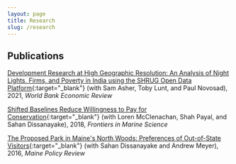 ```yaml
---
layout: page
title: Research
slug: /research
---
```


## Publications

[Development Research at High Geographic Resolution: An Analysis of Night Lights,
Firms, and Poverty in India using the SHRUG Open Data Platform](https://ryumatsuura.github.io/files/asher_et_al_2020_shrug.pdf){:target="_blank"} 
(with Sam Asher, Toby Lunt, and Paul Novosad), 2021, _World Bank
Economic Review_


[Shifted Baselines Reduce Willingness to Pay for
Conservation](https://ryumatsuura.github.io/files/mcclenachan_et_al_2018_okinawa.pdf){:target="_blank"} 
(with Loren McClenachan, Shah Payal, and Sahan Dissanayake), 2018,
_Frontiers in Marine Science_

[The Proposed Park in Maine's North Woods: Preferences of Out-of-State
Visitors](https://ryumatsuura.github.io/files/matsuura_dissanayake_meyer_2016_maine.pdf){:target="_blank"} 
(with Sahan Dissanayake and Andrew Meyer), 2016, _Maine Policy Review_

